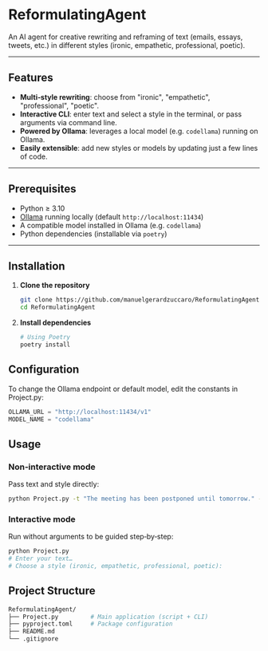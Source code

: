 # ReformulatingAgent

An AI agent for creative rewriting and reframing of text (emails, essays, tweets, etc.) in different styles (ironic, empathetic, professional, poetic).

---

## Features

- **Multi‑style rewriting**: choose from "ironic", "empathetic", "professional", "poetic".
- **Interactive CLI**: enter text and select a style in the terminal, or pass arguments via command line.
- **Powered by Ollama**: leverages a local model (e.g. `codellama`) running on Ollama.
- **Easily extensible**: add new styles or models by updating just a few lines of code.

---

## Prerequisites

- Python ≥ 3.10  
- [Ollama](https://ollama.ai/) running locally (default `http://localhost:11434`)  
- A compatible model installed in Ollama (e.g. `codellama`)  
- Python dependencies (installable via `poetry`)

---

## Installation

1. **Clone the repository**  
   ```bash
   git clone https://github.com/manuelgerardzuccaro/ReformulatingAgent.git
   cd ReformulatingAgent
2. **Install dependencies**  
   ```bash
   # Using Poetry
   poetry install

## Configuration
To change the Ollama endpoint or default model, edit the constants in Project.py:
```py
OLLAMA_URL = "http://localhost:11434/v1"
MODEL_NAME = "codellama"
```
## Usage
### Non‑interactive mode
Pass text and style directly:
```bash
python Project.py -t "The meeting has been postponed until tomorrow." -s ironic
```
### Interactive mode
Run without arguments to be guided step‑by‑step:
```bash
python Project.py
# Enter your text…
# Choose a style (ironic, empathetic, professional, poetic):
```

## Project Structure
```bash
ReformulatingAgent/
├── Project.py         # Main application (script + CLI)
├── pyproject.toml     # Package configuration
├── README.md
└── .gitignore

```






